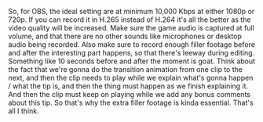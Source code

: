 
So, for OBS, the ideal setting are at minimum 10,000 Kbps at either 1080p or 720p.
If you can record it in H.265 instead of H.264 it's all the better as the video quality will be increased.
Make sure the game audio is captured at full volume, and that there are no other sounds like microphones or desktop audio being recorded.
Also make sure to record enough filler footage before and after the interesting part happens, so that there's leeway during editing.
Something like 10 seconds before and after the moment is goat. Think about the fact that we're gonna do the transition animation from one clip to the next, and then the clip needs to play while we explain what's gonna happen / what the tip is, and then the thing must happen as we finish explaining it.
And then the clip must keep on playing while we add any bonus comments about this tip.
So that's why the extra filler footage is kinda essential.
That's all I think.

